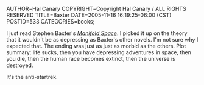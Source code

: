 AUTHOR=Hal Canary
COPYRIGHT=Copyright Hal Canary / ALL RIGHTS RESERVED
TITLE=Baxter
DATE=2005-11-16 16:19:25-06:00 (CST)
POSTID=533
CATEGORIES=books;

I just read Stephen Baxter's [_Manifold Space_](https://halcanary.org/isbn/?0345430786/Manifold+Trilogy). I picked it up on the theory that it wouldn't be as depressing as Baxter's other novels. I'm not sure why I expected that. The ending was just as just as morbid as the others. Plot summary: life sucks, then you have depressing adventures in space, then you die, then the human race becomes extinct, then the universe is destroyed.

It's the anti-startrek.
